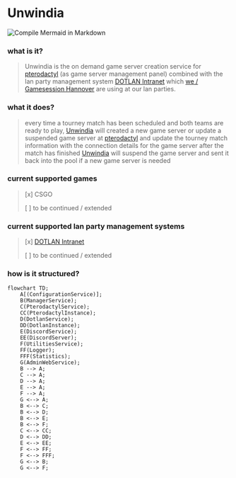 # Unwindia

![Compile Mermaid in Markdown](https://github.com/GSH-LAN/Unwindia/workflows/Compile%20Mermaid%20in%20Markdown/badge.svg?branch=master)

### what is it?
> Unwindia is the on demand game server creation service for [pterodactyl](https://pterodactyl.io/) (as game server management panel) combined with the lan party management system [DOTLAN Intranet](http://intranet.dotlan.net/news/) which [we / Gamesession Hannover](https://xxl.gsh-lan.com/news/) are using at our lan parties.

### what it does?
> every time a tourney match has been scheduled and both teams are ready to play, [Unwindia](https://github.com/GSH-LAN/Unwindia) will created a new game server or update a suspended game server at [pterodactyl](https://pterodactyl.io/) and update the tourney match information with the connection details for the game server
> after the match has finished [Unwindia](https://github.com/GSH-LAN/Unwindia) will suspend the game server and sent it back into the pool if a new game server is needed

### current supported games
> [x] CSGO
>
> [ ] to be continued / extended

### current supported lan party management systems
> [x] [DOTLAN Intranet](http://intranet.dotlan.net/news/)
>
> [ ] to be continued / extended

### how is it structured?

```mermaid
flowchart TD;
    A[(ConfigurationService)];
    B(ManagerService);
    C(PterodactylService);
    CC(PterodactylInstance);
    D(DotlanService);
    DD(DotlanInstance);
    E(DiscordService);
    EE(DiscordServer);
    F(UtilitiesService);
    FF(Logger);
    FFF(Statistics);
    G(AdminWebService);
    B --> A;
    C --> A;
    D --> A;
    E --> A;
    F --> A;
    G <--> A;
    B <--> C;
    B <--> D;
    B <--> E;
    B <--> F;
    C <--> CC;
    D <--> DD;
    E <--> EE;
    F <--> FF;
    F <--> FFF;
    G <--> B;
    G <--> F;
```
